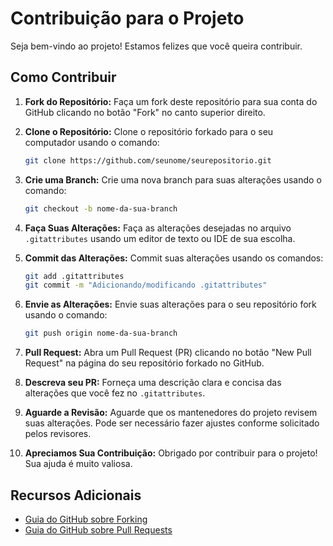 # Contribuição para o Projeto

Seja bem-vindo ao projeto! Estamos felizes que você queira contribuir.

## Como Contribuir

1. **Fork do Repositório:** Faça um fork deste repositório para sua conta do GitHub clicando no botão "Fork" no canto superior direito.

2. **Clone o Repositório:** Clone o repositório forkado para o seu computador usando o comando:

    ```bash
    git clone https://github.com/seunome/seurepositorio.git
    ```

3. **Crie uma Branch:** Crie uma nova branch para suas alterações usando o comando:

    ```bash
    git checkout -b nome-da-sua-branch
    ```

4. **Faça Suas Alterações:** Faça as alterações desejadas no arquivo `.gitattributes` usando um editor de texto ou IDE de sua escolha.

5. **Commit das Alterações:** Commit suas alterações usando os comandos:

    ```bash
    git add .gitattributes
    git commit -m "Adicionando/modificando .gitattributes"
    ```

6. **Envie as Alterações:** Envie suas alterações para o seu repositório fork usando o comando:

    ```bash
    git push origin nome-da-sua-branch
    ```

7. **Pull Request:** Abra um Pull Request (PR) clicando no botão "New Pull Request" na página do seu repositório forkado no GitHub.

8. **Descreva seu PR:** Forneça uma descrição clara e concisa das alterações que você fez no `.gitattributes`.

9. **Aguarde a Revisão:** Aguarde que os mantenedores do projeto revisem suas alterações. Pode ser necessário fazer ajustes conforme solicitado pelos revisores.

10. **Apreciamos Sua Contribuição:** Obrigado por contribuir para o projeto! Sua ajuda é muito valiosa.

## Recursos Adicionais

- [Guia do GitHub sobre Forking](https://docs.github.com/pt/get-started/quickstart/fork-a-repo)
- [Guia do GitHub sobre Pull Requests](https://docs.github.com/pt/github/collaborating-with-issues-and-pull-requests/about-pull-requests)
